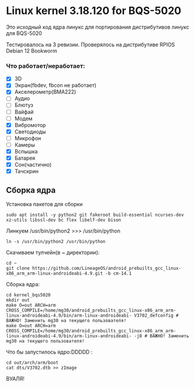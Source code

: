 # Linux kernel 3.18.120 for BQS-5020
Это исходный код ядра линукс для портирования дистрибутивов линукс для BQS-5020

Тестировалось на 3 ревизии. Проверялось на дистрибутиве RPIOS Debian 12 Bookworm

### Что работает/неработает:
 + [x] 3D
 + [x] Экран(fbdev, fbcon не работает)
 + [x] Акселерометр(BMA222)
 + [ ] Аудио
 + [ ] Блютуз
 + [ ] Вайфай
 + [ ] Модем
 + [x] Вибромотор
 + [x] Светодиоды
 + [ ] Микрофон
 + [ ] Камеры
 + [x] Вспышка
 + [x] Батарея
 + [x] Сон(частично)
 + [x] Тачскрин	
## Сборка ядра
Установка пакетов для сборки
```
sudo apt install -y python2 git fakeroot build-essential ncurses-dev xz-utils libssl-dev bc flex libelf-dev bison
```

Линкуем /usr/bin/python2 >>> /usr/bin/python
```
ln -s /usr/bin/python2 /usr/bin/python
```

Скачиваем тулчейн(в ~ директории):
```
cd ~
git clone https://github.com/LineageOS/android_prebuilts_gcc_linux-x86_arm_arm-linux-androideabi-4.9.git -b cm-14.1
```
Сборка ядра:
```
cd kernel_bqs5020
mkdir out
make O=out ARCH=arm CROSS_COMPILE=/home/mg30/android_prebuilts_gcc_linux-x86_arm_arm-linux-androideabi-4.9/bin/arm-linux-androideabi- V3702_defconfig # ВАЖНО! Заменить mg30 на текущего пользователя!
make O=out ARCH=arm CROSS_COMPILE=/home/mg30/android_prebuilts_gcc_linux-x86_arm_arm-linux-androideabi-4.9/bin/arm-linux-androideabi- -j8 # ВАЖНО! Заменить mg30 на текущего пользователя!
```

Что бы запустилось ядро:DDDDD :
```
cd out/arch/arm/boot
cat dts/V3702.dtb >> zImage
```

ВУАЛЯ!
